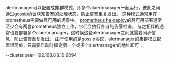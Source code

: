 
alertmanager可以配置成集群模式，即多个alaertmanager一起运行，彼此之间通过gossip协议获知告警的处理状态，防止告警重复发出。
这种模式通常用在prometheus需要做高可用的场景中。
[prometheus ha deploy](http://ylzheng.com/2018/03/17/promethues-ha-deploy/ "prometheus ha deploy")的高可用部署通常至少会有两套prometheus独立工作，它们会执行各自的告警检查。
与之相伴的通常也要部署多个alaertmanager，这时候这些alertmanager之间就需要同步信息，防止告警重复发出。
由于使用的是gossip协议，alermanager的集群模式配置很简单，只需要启动时指定另一个或多个alertmanager的地址即可：

--cluster.peer=192.168.88.10:9094


